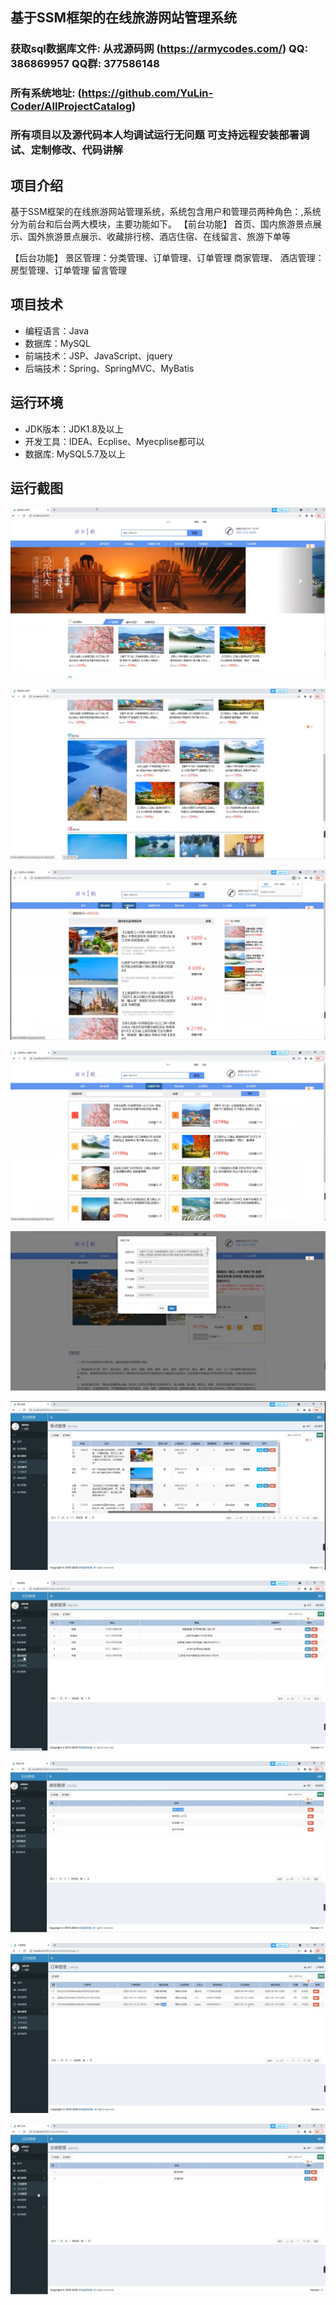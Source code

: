 ## 基于SSM框架的在线旅游网站管理系统

###  获取sql数据库文件: 从戎源码网 (https://armycodes.com/) QQ: 386869957 QQ群: 377586148
###  所有系统地址: (https://github.com/YuLin-Coder/AllProjectCatalog) 
###  所有项目以及源代码本人均调试运行无问题 可支持远程安装部署调试、定制修改、代码讲解

## 项目介绍
基于SSM框架的在线旅游网站管理系统，系统包含用户和管理员两种角色：,系统分为前台和后台两大模块，主要功能如下。
【前台功能】
首页、国内旅游景点展示、国外旅游景点展示、收藏排行榜、酒店住宿、在线留言、旅游下单等

【后台功能】
景区管理：分类管理、订单管理、订单管理
商家管理、
酒店管理：房型管理、订单管理
留言管理

## 项目技术
- 编程语言：Java
- 数据库：MySQL
- 前端技术：JSP、JavaScript、jquery
- 后端技术：Spring、SpringMVC、MyBatis

## 运行环境
- JDK版本：JDK1.8及以上
- 开发工具：IDEA、Ecplise、Myecplise都可以
- 数据库: MySQL5.7及以上

## 运行截图
![](screenshot/1.png)

![](screenshot/2.png)

![](screenshot/3.png)

![](screenshot/4.png)

![](screenshot/5.png)

![](screenshot/6.png)

![](screenshot/7.png)

![](screenshot/8.png)

![](screenshot/9.png)

![](screenshot/10.png)